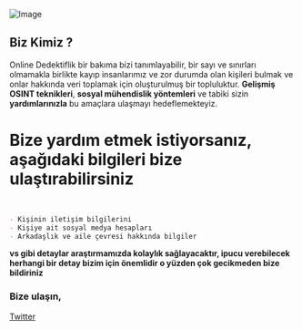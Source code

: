 ![Image](https://i.hizliresim.com/HnBOUt.jpg)

## Biz Kimiz ?

Online Dedektiflik bir bakıma bizi tanımlayabilir, bir sayı ve sınırları olmamakla birlikte kayıp insanlarımız ve zor durumda olan kişileri bulmak ve onlar hakkında veri toplamak için oluşturulmuş bir topluluktur. **Gelişmiş OSINT teknikleri**, **sosyal mühendislik yöntemleri** ve tabiki sizin **yardımlarınızla** bu amaçlara ulaşmayı hedeflemekteyiz.

# Bize yardım etmek istiyorsanız, aşağıdaki bilgileri bize ulaştırabilirsiniz
```markdown


- Kişinin iletişim bilgilerini
- Kişiye ait sosyal medya hesapları
- Arkadaşlık ve aile çevresi hakkında bilgiler


```

**vs gibi detaylar araştırmamızda kolaylık sağlayacaktır, ipucu verebilecek herhangi bir detay bizim için önemlidir
o yüzden çok gecikmeden bize bildiriniz**


### Bize ulaşın,


[Twitter](https://twitter.com/report2m4sk)

